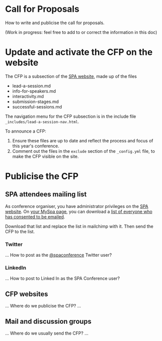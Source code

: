 # Call for Proposals

How to write and publicise the call for proposals.

(Work in progress: feel free to add to or correct the information in this doc)


# Update and activate the CFP on the website

The CFP is a subsection of the [SPA website](https://github.com/spaconference/spa-website/), made up of the files

  * lead-a-session.md
  * info-for-speakers.md
  * interactivity.md
  * submission-stages.md
  * successful-sessions.md

The navigation menu for the CFP subsection is in the include file `_includes/lead-a-session-nav.html`.

To announce a CFP:

 1. Ensure these files are up to date and reflect the process and focus of this year's conference.
 2. Comment out the files in the `exclude` section of the `_config.yml` file, to make the CFP visible on the site.


# Publicise the CFP

## SPA attendees mailing list

As conference organiser, you have administrator privileges on the [SPA website](https://spaconference.org). On [your MySpa page](https://spaconference.org/scripts/myprofile.php), you can download a [list of everyone who has consented to be emailed](https://spaconference.org/scripts/org/users-csv.php).

Download that list and replace the list in mailchimp with it.  Then send the CFP to the list.

### Twitter

... How to post as the [@spaconference](https://twitter.com/spaconference) Twitter user?

### LinkedIn

... How to post to Linked In as the SPA Conference user?

## CFP websites

... Where do we publicise the CFP? ...

## Mail and discussion groups

... Where do we usually send the CFP? ...

